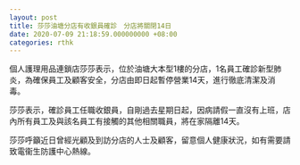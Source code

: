 ```yaml
---
layout: post
title: 莎莎油塘分店有收銀員確診　分店將關閉14日
date: 2020-07-09 21:18:59.000000000 +08:00
categories: rthk
---
```


個人護理用品連鎖店莎莎表示，位於油塘大本型1樓的分店，1名員工確診新型肺炎，為確保員工及顧客安全，分店由即日起暫停營業14天，進行徹底清潔及消毒。

莎莎表示，確診員工任職收銀員，自剛過去星期日起，因病請假一直沒有上班，店內所有員工及與該名員工有接觸的其他相關職員，將在家隔離14天。

莎莎呼籲近日曾經光顧及到訪分店的人士及顧客，留意個人健康狀況，如有需要請致電衞生防護中心熱線。
